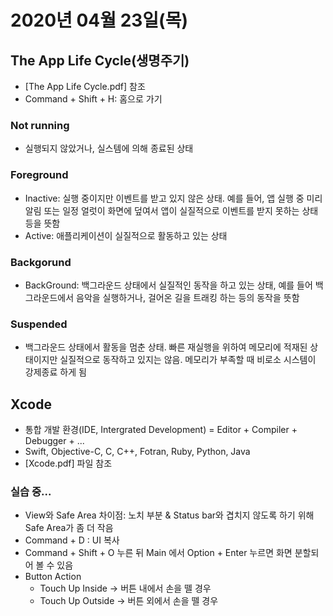 

# 2020년 04월 23일(목)



## 	The App Life Cycle(생명주기)

- [The App Life Cycle.pdf] 참조
- Command + Shift + H: 홈으로 가기

### Not running

- 실행되지 않았거나, 실스템에 의해 종료된 상태

### Foreground

- Inactive: 실행 중이지만 이벤트를 받고 있지 않은 상태. 예를 들어, 앱 실행 중 미리 알림 또는 일정 얼럿이 화면에 덮여서 앱이 실질적으로 이벤트를 받지 못하는 상태 등을 뜻함
- Active: 애플리케이션이 실질적으로 활동하고 있는 상태

### Backgorund

- BackGround: 백그라운드 상태에서 실질적인 동작을 하고 있는 상태, 예를 들어 백그라운드에서 음악을 실행하거나, 걸어온 길을 트래킹 하는 등의 동작을 뜻함

### Suspended

- 백그라운드 상태에서 활동을 멈춘 상태. 빠른 재실행을 위하여 메모리에 적재된 상태이지만 실질적으로 동작하고 있지는 않음. 메모리가 부족할 때 비로소 시스템이 강제종료 하게 됨





## Xcode

- 통합 개발 환경(IDE, Intergrated Development) = Editor + Compiler + Debugger + ...
- Swift, Objective-C, C, C++, Fotran, Ruby, Python, Java
- [Xcode.pdf] 파일 참조



### 실습 중...

- View와 Safe Area 차이점: 노치 부분 & Status bar와 겹치지 않도록 하기 위해 Safe Area가 좀 더 작음
- Command + D : UI 복사
- Command + Shift + O 누른 뒤 Main 에서 Option + Enter 누르면 화면 분할되어 볼 수 있음
- Button Action
  - Touch Up Inside -> 버튼 내에서 손을 뗄 경우
  - Touch Up Outside -> 버튼 외에서 손을 뗄 경우